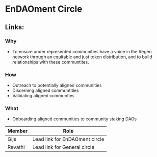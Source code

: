 # EnDAOment Circle

Links:
- 

### Why
- To ensure under represented communities have a voice in the Regen network through an equitable and just token distribution, and to build relationships with these communtites. 

### How
- Outreach to potentially aligned communities
- Discerning aligned communtities
- Validating aligned communties

### What
- Onboarding aligned communities to community staking DAOs


| Member | Role |
|---|---|
| Gijs | Lead link for EnDAOment circle |
| Revathi | Lead link for General circle |

